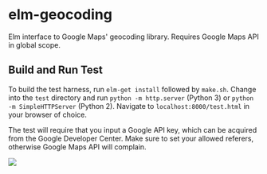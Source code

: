 elm-geocoding
=============

Elm interface to Google Maps' geocoding library.
Requires Google Maps API in global scope.

Build and Run Test
------------------

To build the test harness, run `elm-get install` followed by `make.sh`. Change into the `test` directory and run `python -m http.server` (Python 3) or `python -m SimpleHTTPServer` (Python 2). Navigate to `localhost:8000/test.html` in your browser of choice.

The test will require that you input a Google API key, which can be acquired from the Google Developer Center. Make sure to set your allowed referers, otherwise Google Maps API will complain.

![](https://raw.githubusercontent.com/smiley325/elm-geocoding/master/API%20Key.PNG)